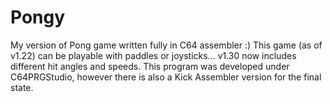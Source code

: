 # Pongy
My version of Pong game written fully in C64 assembler :) 
This game (as of v1.22) can be playable with paddles or joysticks...
v1.30 now includes different hit angles and speeds.
This program was developed under C64PRGStudio, however there is also
a Kick Assembler version for the final state.
